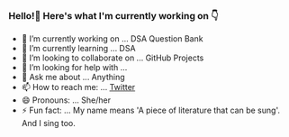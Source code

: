 ### Hello!👋 Here's what I'm currently working on 👇

- 🔭 I’m currently working on ... DSA Question Bank
- 🌱 I’m currently learning ... DSA
- 👯 I’m looking to collaborate on ... GitHub Projects
- 🤔 I’m looking for help with ... 
- 💬 Ask me about ... Anything
- 📫 How to reach me: ... [Twitter](https://twitter.com/GeyaSahithi)
- 😄 Pronouns: ... She/her
- ⚡ Fun fact: ... My name means 'A piece of literature that can be sung'. And I sing too.

